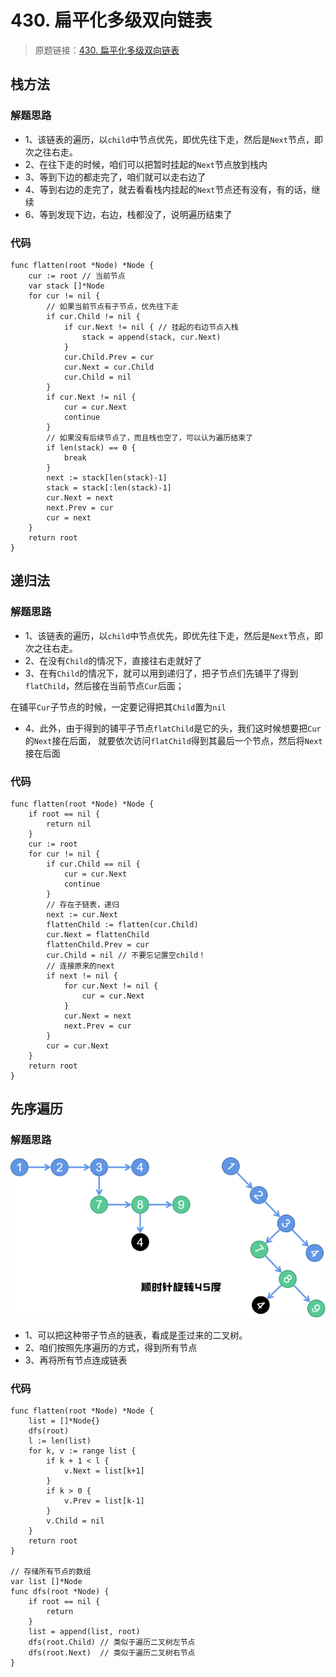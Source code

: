 # 430. 扁平化多级双向链表
> 原题链接：[430. 扁平化多级双向链表](https://leetcode-cn.com/problems/flatten-a-multilevel-doubly-linked-list/)

## 栈方法
### 解题思路
* 1、该链表的遍历，以``child``中节点优先，即优先往下走，然后是``Next``节点，即次之往右走。
* 2、在往下走的时候，咱们可以把暂时挂起的``Next``节点放到栈内
* 3、等到下边的都走完了，咱们就可以走右边了
* 4、等到右边的走完了，就去看看栈内挂起的``Next``节点还有没有，有的话，继续
* 6、等到发现下边，右边，栈都没了，说明遍历结束了
### 代码
```golang
func flatten(root *Node) *Node {
	cur := root // 当前节点
	var stack []*Node
	for cur != nil {
		// 如果当前节点有子节点，优先往下走
		if cur.Child != nil {
			if cur.Next != nil { // 挂起的右边节点入栈
				stack = append(stack, cur.Next)
			}
			cur.Child.Prev = cur
			cur.Next = cur.Child
			cur.Child = nil
		}
		if cur.Next != nil {
			cur = cur.Next
			continue
		}
		// 如果没有后续节点了，而且栈也空了，可以认为遍历结束了
		if len(stack) == 0 {
			break
		}
		next := stack[len(stack)-1]
		stack = stack[:len(stack)-1]
		cur.Next = next
		next.Prev = cur
		cur = next
	}
	return root
}
```

## 递归法
### 解题思路
* 1、该链表的遍历，以``child``中节点优先，即优先往下走，然后是``Next``节点，即次之往右走。
* 2、在没有``Child``的情况下，直接往右走就好了
* 3、在有``Child``的情况下，就可以用到递归了，把子节点们先铺平了得到``flatChild``，然后接在当前节点``Cur``后面；

在铺平``Cur``子节点的时候，一定要记得把其``Child``置为``nil``

* 4、此外，由于得到的铺平子节点``flatChild``是它的头，我们这时候想要把``Cur``的``Next``接在后面，
就要依次访问``flatChild``得到其最后一个节点，然后将``Next``接在后面

### 代码
```golang
func flatten(root *Node) *Node {
	if root == nil {
		return nil
	}
	cur := root
	for cur != nil {
		if cur.Child == nil {
			cur = cur.Next
			continue
		}
		// 存在子链表，递归
		next := cur.Next
		flattenChild := flatten(cur.Child)
		cur.Next = flattenChild
		flattenChild.Prev = cur
		cur.Child = nil // 不要忘记置空child！
		// 连接原来的next
		if next != nil {
			for cur.Next != nil {
				cur = cur.Next
			}
			cur.Next = next
			next.Prev = cur
		}
		cur = cur.Next
	}
	return root
}
```
## 先序遍历
###  解题思路

![grid](../pictures/problems/430/3.png)

* 1、可以把这种带子节点的链表，看成是歪过来的二叉树。
* 2、咱们按照先序遍历的方式，得到所有节点
* 3、再将所有节点连成链表
### 代码
```golang
func flatten(root *Node) *Node {
	list = []*Node{}
	dfs(root)
	l := len(list)
	for k, v := range list {
		if k + 1 < l {
			v.Next = list[k+1]
		}
		if k > 0 {
			v.Prev = list[k-1]
		}
		v.Child = nil
	}
	return root
}

// 存储所有节点的数组
var list []*Node
func dfs(root *Node) {
	if root == nil {
		return
	}
	list = append(list, root)
	dfs(root.Child) // 类似于遍历二叉树左节点
	dfs(root.Next)  // 类似于遍历二叉树右节点
}
```